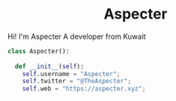 <h1 align="center">
  <b>Aspecter</b>
</h1>

Hi! I'm Aspecter A developer from Kuwait
<br>


```python
class Aspecter():
    
  def __init__(self):
    self.username = "Aspecter";
    self.twitter = "@TheAspecter";
    self.web = "https://aspecter.xyz";
```



